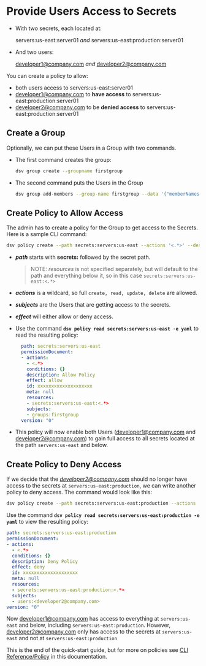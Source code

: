 [title]: # (Create Policy)
[tags]: # (DevOps Secrets Vault,DSV,)
[priority]: # (2600)

# Provide Users Access to Secrets

* With two secrets, each located at:

    servers:us-east:server01 *and* servers:us-east:production:server01

* And two users:

    developer1@company.com *and* developer2@company.com

You can create a policy to allow:

  * both users access to servers:us-east:server01
  * developer1@company.com to **have access** to servers:us-east:production:server01
  * developer2@company.com to be **denied access** to servers:us-east:production:server01

## Create a Group

Optionally, we can put these Users in a Group with two commands. 
* The first command creates the group:

  ```bash
  dsv group create --groupname firstgroup
  ```

* The second command puts the Users in the Group

  ```bash
  dsv group add-members --group-name firstgroup --data '{"memberNames":["developer1@company.com","developer2@company.com"]}'
  ```

## Create Policy to Allow Access

The admin has to create a policy for the Group to get access to the Secrets.  Here is a sample CLI command:

  ```bash
  dsv policy create --path secrets:servers:us-east --actions '<.*>' --desc 'Allow Policy' --subjects groups:firstgroup --effect allow
  ```

* ***path*** starts with **secrets:** followed by the secret path.
    >NOTE: *resources* is not specified separately, but will default to the path and everything below it, so in this case `secrets:servers:us-east:<.*>`

* ***actions*** is a wildcard, so full `create, read, update, delete` are allowed.

* ***subjects*** are the Users that are getting access to the secrets.  

* ***effect*** will either allow or deny access. 

* Use the command **`dsv policy read secrets:servers:us-east -e yaml`** to read the resulting policy:

  ```yaml
    path: secrets:servers:us-east
    permissionDocument:
    - actions:
      - <.*>
      conditions: {}
      description: Allow Policy
      effect: allow
      id: xxxxxxxxxxxxxxxxxxxx
      meta: null
      resources:
      - secrets:servers:us-east:<.*>
      subjects:
      - groups:firstgroup
    version: "0"
    ```

* This policy will now enable both Users (developer1@company.com and developer2@company.com) to gain full access to all secrets located at the path `servers:us-east` and below.

## Create Policy to Deny Access

If we decide that the *developer2@company.com* should no longer have access to the secrets at `servers:us-east:production`, we can write another policy to deny access. The command would look like this:

```bash
dsv policy create --path secrets:servers:us-east:production --actions '<.*>' --desc 'Deny Policy' --subjects 'users:<developer2@company.com>' --effect deny`
```

Use the command **`dsv policy read secrets:servers:us-east:production -e yaml`** to view the resulting policy:

```yaml
path: secrets:servers:us-east:production
permissionDocument:
- actions:
  - <.*>
  conditions: {}
  description: Deny Policy
  effect: deny
  id: xxxxxxxxxxxxxxxxxxxx
  meta: null
  resources:
  - secrets:servers:us-east:production:<.*>
  subjects:
  - users:<developer2@company.com>
version: "0"
```

Now developer1@company.com has access to everything at `servers:us-east` and below, including `servers:us-east:production`.  However, developer2@company.com only has access to the secrets at `servers:us-east` and not at `servers:us-east:production`

This is the end of the quick-start guide, but for more on policies see [CLI Reference/Policy](../cli-ref/policy.md) in this documentation.